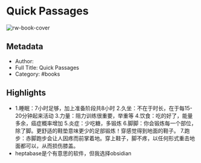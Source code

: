 # Quick Passages

![rw-book-cover](https://readwise-assets.s3.amazonaws.com/static/images/quick-passages-book-icon.2489c00a3133.png)

## Metadata
- Author: 
- Full Title: Quick Passages
- Category: #books

## Highlights
- 1.睡眠：7小时足够，加上准备阶段共8小时
  2.久坐：不在于时长，在于每15-20分钟起来活动
  3.力量：阻力训练很重要，举重等
  4.饮食：吃的好了，能量多余，癌症概率增加
  5.炎症：少吃糖，多锻炼
  6.脚脚：你会锻炼每一个部位，除了脚。更舒适的鞋垫意味更少的足部锻炼！穿感觉得到地面的鞋子。
  7.跑步：赤脚跑步会让人因疼而前掌着地。穿上鞋子，脚不疼，以任何形式重击地面都可以，从而损伤膝盖。
- heptabase是个有意思的软件，但我选择obsidian
